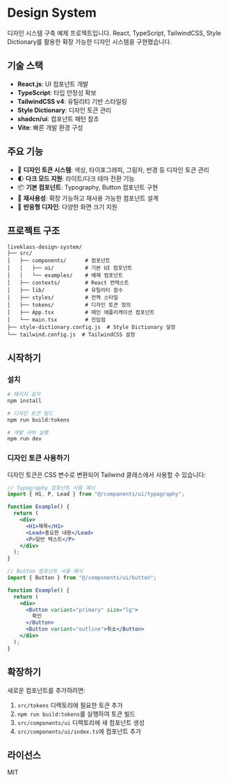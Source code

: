 # Design System

디자인 시스템 구축 예제 프로젝트입니다. React, TypeScript, TailwindCSS, Style Dictionary를 활용한 확장 가능한 디자인 시스템을 구현했습니다.

## 기술 스택

- **React.js**: UI 컴포넌트 개발
- **TypeScript**: 타입 안정성 확보
- **TailwindCSS v4**: 유틸리티 기반 스타일링
- **Style Dictionary**: 디자인 토큰 관리
- **shadcn/ui**: 컴포넌트 패턴 참조
- **Vite**: 빠른 개발 환경 구성

## 주요 기능

- 🎨 **디자인 토큰 시스템**: 색상, 타이포그래피, 그림자, 반경 등 디자인 토큰 관리
- 🌓 **다크 모드 지원**: 라이트/다크 테마 전환 기능
- 📦 **기본 컴포넌트**: Typography, Button 컴포넌트 구현
- 🔄 **재사용성**: 확장 가능하고 재사용 가능한 컴포넌트 설계
- 📱 **반응형 디자인**: 다양한 화면 크기 지원

## 프로젝트 구조

```
liveklass-design-system/
├── src/
│   ├── components/      # 컴포넌트
│   │   ├── ui/          # 기본 UI 컴포넌트
│   │   └── examples/    # 예제 컴포넌트
│   ├── contexts/        # React 컨텍스트
│   ├── lib/             # 유틸리티 함수
│   ├── styles/          # 전역 스타일
│   ├── tokens/          # 디자인 토큰 정의
│   ├── App.tsx          # 메인 애플리케이션 컴포넌트
│   └── main.tsx         # 진입점
├── style-dictionary.config.js  # Style Dictionary 설정
└── tailwind.config.js  # TailwindCSS 설정
```

## 시작하기

### 설치

```bash
# 패키지 설치
npm install

# 디자인 토큰 빌드
npm run build:tokens

# 개발 서버 실행
npm run dev
```

### 디자인 토큰 사용하기

디자인 토큰은 CSS 변수로 변환되어 Tailwind 클래스에서 사용할 수 있습니다:

```jsx
// Typography 컴포넌트 사용 예시
import { H1, P, Lead } from "@/components/ui/typography";

function Example() {
  return (
    <div>
      <H1>제목</H1>
      <Lead>중요한 내용</Lead>
      <P>일반 텍스트</P>
    </div>
  );
}

// Button 컴포넌트 사용 예시
import { Button } from "@/components/ui/button";

function Example() {
  return (
    <div>
      <Button variant="primary" size="lg">
        확인
      </Button>
      <Button variant="outline">취소</Button>
    </div>
  );
}
```

## 확장하기

새로운 컴포넌트를 추가하려면:

1. `src/tokens` 디렉토리에 필요한 토큰 추가
2. `npm run build:tokens`를 실행하여 토큰 빌드
3. `src/components/ui` 디렉토리에 새 컴포넌트 생성
4. `src/components/ui/index.ts`에 컴포넌트 추가

## 라이선스

MIT
